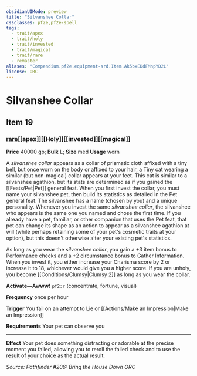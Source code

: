```yaml
---
obsidianUIMode: preview
title: "Silvanshee Collar"
cssclasses: pf2e,pf2e-spell
tags:
  - trait/apex
  - trait/holy
  - trait/invested
  - trait/magical
  - trait/rare
  - remaster
aliases: "Compendium.pf2e.equipment-srd.Item.Ak5bxEDdFMnpYD2L"
license: ORC
---
```

# Silvanshee Collar
## Item 19
### [rare](rare "Rare Rarity Trait")[[apex]][[Holy]][[invested]][[magical]]


**Price** 40000 gp; 
**Bulk** L; **Size** med
**Usage** worn

A _silvanshee collar_ appears as a collar of prismatic cloth affixed with a tiny bell, but once worn on the body or affixed to your hair, a Tiny cat wearing a similar (but non-magical) collar appears at your feet. This cat is similar to a silvanshee agathion, but its stats are determined as if you gained the [[Feats/Pet|Pet]] general feat. When you first invest the collar, you must name your silvanshee pet, then build its statistics as detailed in the Pet general feat. The silvanshee has a name (chosen by you) and a unique personality. Whenever you invest the same _silvanshee collar_, the silvanshee who appears is the same one you named and chose the first time. If you already have a pet, familiar, or other companion that uses the Pet feat, that pet can change its shape as an action to appear as a silvanshee agathion at will (while perhaps retaining some of your pet's cosmetic traits at your option), but this doesn't otherwise alter your existing pet's statistics.

As long as you wear the _silvanshee collar_, you gain a +3 item bonus to Performance checks and a +2 circumstance bonus to Gather Information. When you invest it, you either increase your Charisma score by 2 or increase it to 18, whichever would give you a higher score. If you are unholy, you become [[Conditions/Clumsy|Clumsy 2]] as long as you wear the collar.

**Activate—Awww!** `pf2:r` (concentrate, fortune, visual)

**Frequency** once per hour

**Trigger** You fail on an attempt to Lie or [[Actions/Make an Impression|Make an Impression]]

**Requirements** Your pet can observe you

* * *

**Effect** Your pet does something distracting or adorable at the precise moment you failed, allowing you to reroll the failed check and to use the result of your choice as the actual result.

*Source: Pathfinder #206: Bring the House Down*
*ORC*